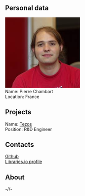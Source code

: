 ## Personal data
![ photo](photo/pierre_chambart.jpg)  
Name: Pierre Chambart  
Location: France
## Projects 
Name: [Tezos](../projects/tezos.md)  
Position: R&D Engineer
## Contacts 
[Github](https://github.com/chambart)  
[Libraries.io profile](https://libraries.io/github/chambart)  
## About
-//-

